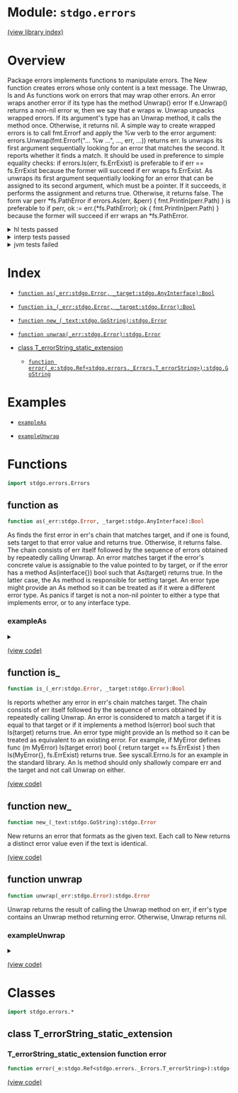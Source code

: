 # Module: `stdgo.errors`

[(view library index)](../stdgo.md)


# Overview


Package errors implements functions to manipulate errors.  The New function creates errors whose only content is a text message.  The Unwrap, Is and As functions work on errors that may wrap other errors. An error wraps another error if its type has the method  Unwrap\(\) error  If e.Unwrap\(\) returns a non\-nil error w, then we say that e wraps w.  Unwrap unpacks wrapped errors. If its argument's type has an Unwrap method, it calls the method once. Otherwise, it returns nil.  A simple way to create wrapped errors is to call fmt.Errorf and apply the %w verb to the error argument:  errors.Unwrap\(fmt.Errorf\("... %w ...", ..., err, ...\)\)  returns err.  Is unwraps its first argument sequentially looking for an error that matches the second. It reports whether it finds a match. It should be used in preference to simple equality checks:  if errors.Is\(err, fs.ErrExist\)  is preferable to  if err == fs.ErrExist  because the former will succeed if err wraps fs.ErrExist.  As unwraps its first argument sequentially looking for an error that can be assigned to its second argument, which must be a pointer. If it succeeds, it performs the assignment and returns true. Otherwise, it returns false. The form  var perr \*fs.PathError if errors.As\(err, &perr\) \{ fmt.Println\(perr.Path\) \}  is preferable to  if perr, ok := err.\(\*fs.PathError\); ok \{ fmt.Println\(perr.Path\) \}  because the former will succeed if err wraps an \*fs.PathError. 


<details><summary>hl tests passed</summary>
<p>

```
=== RUN   TestNewEqual
--- PASS: TestNewEqual (0.00020909309387207)
=== RUN   TestErrorMethod
--- PASS: TestErrorMethod (1.21593475341797e-05)
=== RUN   TestIs
--- PASS: TestIs (0.0001220703125)
=== RUN   TestAs
--- PASS: TestAs (0.000972986221313477)
=== RUN   TestAsValidation
--- PASS: TestAsValidation (7.29560852050781e-05)
=== RUN   TestUnwrap
--- PASS: TestUnwrap (0.000152826309204102)
```
</p>
</details>

<details><summary>interp tests passed</summary>
<p>

```
=== RUN   TestNewEqual
--- PASS: TestNewEqual (0.00018405914306640625)
=== RUN   TestErrorMethod
--- PASS: TestErrorMethod (2.50339508056640625e-05)
=== RUN   TestIs
--- PASS: TestIs (0.000254154205322265625)
=== RUN   TestAs
--- PASS: TestAs (0.00113892555236816406)
=== RUN   TestAsValidation
--- PASS: TestAsValidation (0.000141859054565429688)
=== RUN   TestUnwrap
--- PASS: TestUnwrap (0.000277042388916015625)
```
</p>
</details>

<details><summary>jvm tests failed</summary>
<p>

```
IO.Overflow("write_ui16")
```
</p>
</details>


# Index


- [`function as(_err:stdgo.Error, _target:stdgo.AnyInterface):Bool`](<#function-as>)

- [`function is_(_err:stdgo.Error, _target:stdgo.Error):Bool`](<#function-is_>)

- [`function new_(_text:stdgo.GoString):stdgo.Error`](<#function-new_>)

- [`function unwrap(_err:stdgo.Error):stdgo.Error`](<#function-unwrap>)

- [class T\_errorString\_static\_extension](<#class-t_errorstring_static_extension>)

  - [`function error(_e:stdgo.Ref<stdgo.errors._Errors.T_errorString>):stdgo.GoString`](<#t_errorstring_static_extension-function-error>)

# Examples


- [`exampleAs`](<#exampleas>)

- [`exampleUnwrap`](<#exampleunwrap>)

# Functions


```haxe
import stdgo.errors.Errors
```


## function as


```haxe
function as(_err:stdgo.Error, _target:stdgo.AnyInterface):Bool
```


As finds the first error in err's chain that matches target, and if one is found, sets target to that error value and returns true. Otherwise, it returns false.  The chain consists of err itself followed by the sequence of errors obtained by repeatedly calling Unwrap.  An error matches target if the error's concrete value is assignable to the value pointed to by target, or if the error has a method As\(interface\{\}\) bool such that As\(target\) returns true. In the latter case, the As method is responsible for setting target.  An error type might provide an As method so it can be treated as if it were a different error type.  As panics if target is not a non\-nil pointer to either a type that implements error, or to any interface type. 


### exampleAs


<details><summary></summary>
<p>


```haxe
function exampleAs():Void {
	{
		var __tmp__ = stdgo.os.Os.open(Go.str("non-existing")),
			_0:Ref<stdgo.os.Os.File> = __tmp__._0,
			_err:Error = __tmp__._1;
		if (_err != null) {
			var _pathError:Ref<stdgo.io.fs.Fs.PathError> = (null : Ref<stdgo.io.fs.Fs.PathError>);
			if (stdgo.errors.Errors.as(_err, Go.toInterface((_pathError : Ref<Ref<stdgo.io.fs.Fs.PathError>>)))) {
				stdgo.fmt.Fmt.println(Go.str("Failed at path:"), _pathError.path);
			} else {
				stdgo.fmt.Fmt.println(_err);
			};
		};
	};
}
```


</p>
</details>


[\(view code\)](<./Errors.hx#L185>)


## function is\_


```haxe
function is_(_err:stdgo.Error, _target:stdgo.Error):Bool
```


Is reports whether any error in err's chain matches target.  The chain consists of err itself followed by the sequence of errors obtained by repeatedly calling Unwrap.  An error is considered to match a target if it is equal to that target or if it implements a method Is\(error\) bool such that Is\(target\) returns true.  An error type might provide an Is method so it can be treated as equivalent to an existing error. For example, if MyError defines  func \(m MyError\) Is\(target error\) bool \{ return target == fs.ErrExist \}  then Is\(MyError\{\}, fs.ErrExist\) returns true. See syscall.Errno.Is for an example in the standard library. An Is method should only shallowly compare err and the target and not call Unwrap on either. 


[\(view code\)](<./Errors.hx#L139>)


## function new\_


```haxe
function new_(_text:stdgo.GoString):stdgo.Error
```


New returns an error that formats as the given text. Each call to New returns a distinct error value even if the text is identical. 


[\(view code\)](<./Errors.hx#L100>)


## function unwrap


```haxe
function unwrap(_err:stdgo.Error):stdgo.Error
```


Unwrap returns the result of calling the Unwrap method on err, if err's type contains an Unwrap method returning error. Otherwise, Unwrap returns nil. 


### exampleUnwrap


<details><summary></summary>
<p>


```haxe
function exampleUnwrap():Void {
	var _err1:Error = stdgo.errors.Errors.new_(Go.str("error1"));
	var _err2:Error = stdgo.fmt.Fmt.errorf(Go.str("error2: [%w]"), Go.toInterface(_err1));
	stdgo.fmt.Fmt.println(_err2);
	stdgo.fmt.Fmt.println(stdgo.errors.Errors.unwrap(_err2));
}
```


</p>
</details>


[\(view code\)](<./Errors.hx#L109>)


# Classes


```haxe
import stdgo.errors.*
```


## class T\_errorString\_static\_extension


 


### T\_errorString\_static\_extension function error


```haxe
function error(_e:stdgo.Ref<stdgo.errors._Errors.T_errorString>):stdgo.GoString
```


 


[\(view code\)](<./Errors.hx#L242>)


